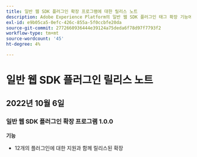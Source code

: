 ```yaml
---
title: 일반 웹 SDK 플러그인 확장 프로그램에 대한 릴리스 노트
description: Adobe Experience Platform의 일반 웹 SDK 플러그인 태그 확장 기능에 대한 최신 릴리스 정보입니다.
exl-id: e9b05ca5-0efc-426c-855a-5f0ccbfe20da
source-git-commit: 2772660936444e39124a75deda6f78d97f7793f2
workflow-type: tm+mt
source-wordcount: '45'
ht-degree: 4%

---
```


# 일반 웹 SDK 플러그인 릴리스 노트

## 2022년 10월 6일

### 일반 웹 SDK 플러그인 확장 프로그램 1.0.0

**기능**

* 12개의 플러그인에 대한 지원과 함께 릴리스된 확장
